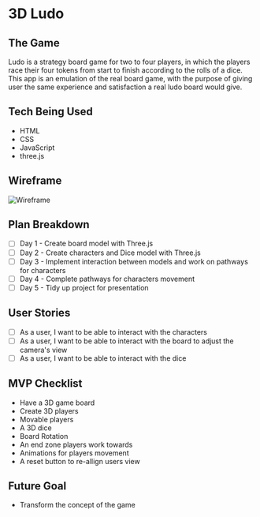 # 3D Ludo

## The Game

Ludo is a strategy board game for two to four players, in which the players race their four tokens from start to
finish according to the rolls of a dice. This app is an emulation of the real board game, with the purpose of giving 
user the same experience and satisfaction a real ludo board would give.

## Tech Being Used
* HTML
* CSS
* JavaScript
* three.js

## Wireframe
![Wireframe](LudoImage.png)

## Plan Breakdown
- [ ] Day 1 - Create board model with Three.js 
- [ ] Day 2 - Create characters and Dice model with Three.js
- [ ] Day 3 - Implement interaction between models and work on pathways for characters
- [ ] Day 4 - Complete pathways for characters movement
- [ ] Day 5 - Tidy up project for presentation

## User Stories
- [ ] As a user, I want to be able to interact with the characters
- [ ] As a user, I want to be able to interact with the board to adjust the camera's view
- [ ] As a user, I want to be able to interact with the dice

## MVP Checklist
* Have a 3D game board 
* Create 3D players
* Movable players 
* A 3D dice
* Board Rotation 
* An end zone players work towards
* Animations for players movement
* A reset button to re-allign users view

## Future Goal
* Transform the concept of the game
